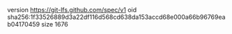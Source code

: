 version https://git-lfs.github.com/spec/v1
oid sha256:1f33526889d3a22df116d568cd638da153accd68e000a66b96769eab04170459
size 1676
